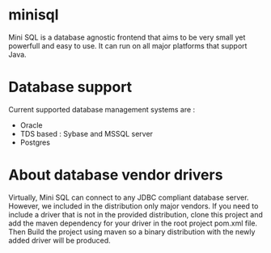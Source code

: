 # minisql
Mini SQL is a database agnostic frontend that aims to be very small yet powerfull and easy to use. It can run on all major platforms that support Java.

# Database support 
Current supported database management systems are :
- Oracle
- TDS based : Sybase and MSSQL server
- Postgres

 # About database vendor drivers
 Virtually, Mini SQL can connect to any JDBC compliant database server. 
 However, we included in the distribution only major vendors.
 If you need to include a driver that is not in the provided distribution, clone this project and add the maven dependency for your driver in the 
 root project pom.xml file. Then Build the project using maven so a binary distribution with the newly added driver will be produced.

